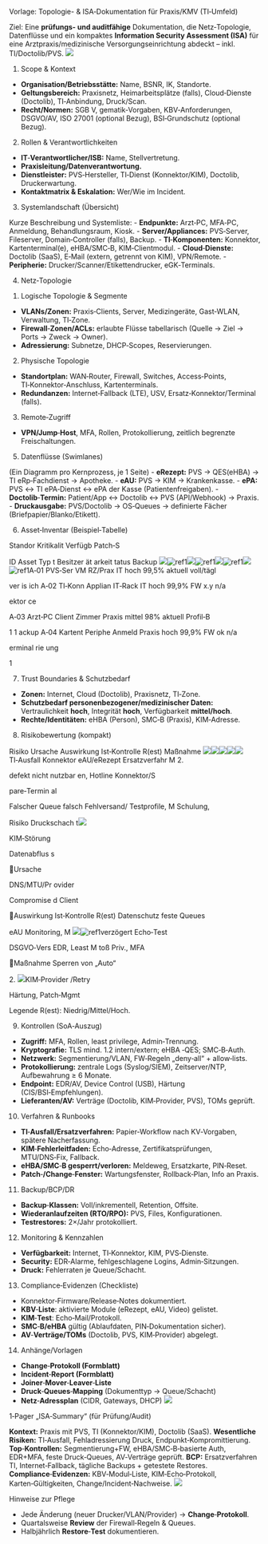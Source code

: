 ﻿Vorlage: Topologie- & ISA‑Dokumentation für Praxis/KMV (TI‑Umfeld) 

Ziel: Eine **prüfungs- und auditfähige** Dokumentation, die Netz‑Topologie, Datenflüsse und ein kompaktes **Information Security Assessment (ISA)** für eine Arztpraxis/medizinische Versorgungseinrichtung abdeckt – inkl. TI/Doctolib/PVS. ![](Aspose.Words.59eacf70-21ef-4902-a198-f2163cb8ef66.001.png)

1) Scope & Kontext 
- **Organisation/Betriebsstätte:** Name, BSNR, IK, Standorte. 
- **Geltungsbereich:** Praxisnetz, Heimarbeitsplätze (falls), Cloud‑Dienste (Doctolib), TI‑Anbindung, Druck/Scan. 
- **Recht/Normen:** SGB V, gematik‑Vorgaben, KBV‑Anforderungen, DSGVO/AV, ISO 27001 (optional Bezug), BSI‑Grundschutz (optional Bezug). 
2) Rollen & Verantwortlichkeiten 
- **IT**‑**Verantwortlicher/ISB:** Name, Stellvertretung. 
- **Praxisleitung/Datenverantwortung.** 
- **Dienstleister:** PVS‑Hersteller, TI‑Dienst (Konnektor/KIM), Doctolib, Druckerwartung. 
- **Kontaktmatrix & Eskalation:** Wer/Wie im Incident. 
3) Systemlandschaft (Übersicht) 

Kurze Beschreibung und Systemliste: - **Endpunkte:** Arzt‑PC, MFA‑PC, Anmeldung, Behandlungsraum, Kiosk. - **Server/Appliances:** PVS‑Server, Fileserver, Domain‑Controller (falls), Backup. - **TI**‑**Komponenten:** Konnektor, Kartenterminal(e), eHBA/SMC‑B, KIM‑Clientmodul. - **Cloud**‑**Dienste:** Doctolib (SaaS), E‑Mail (extern, getrennt von KIM), VPN/Remote. - **Peripherie:** Drucker/Scanner/Etikettendrucker, eGK‑Terminals. 

4) Netz‑Topologie 
1. Logische Topologie & Segmente 
- **VLANs/Zonen:** Praxis‑Clients, Server, Medizingeräte, Gast‑WLAN, Verwaltung, TI‑Zone. 
- **Firewall**‑**Zonen/ACLs:** erlaubte Flüsse tabellarisch (Quelle → Ziel → Ports → Zweck → Owner). 
- **Adressierung:** Subnetze, DHCP‑Scopes, Reservierungen. 
2. Physische Topologie 
- **Standortplan:** WAN‑Router, Firewall, Switches, Access‑Points, TI‑Konnektor‑Anschluss, Kartenterminals. 
- **Redundanzen:** Internet‑Fallback (LTE), USV, Ersatz‑Konnektor/Terminal (falls). 
3. Remote‑Zugriff 
- **VPN/Jump**‑**Host**, MFA, Rollen, Protokollierung, zeitlich begrenzte Freischaltungen.
5) Datenflüsse (Swimlanes) 

(Ein Diagramm pro Kernprozess, je 1 Seite)  - **eRezept:** PVS → QES(eHBA) → TI eRp‑Fachdienst → Apotheke.  - **eAU:** PVS → KIM → Krankenkasse. - **ePA:** PVS ↔ TI ePA‑Dienst ↔ ePA der Kasse (Patientenfreigaben). - **Doctolib**‑**Termin:** Patient/App ↔ Doctolib ↔ PVS (API/Webhook) → Praxis. - **Druckausgabe:** PVS/Doctolib → OS‑Queues → definierte Fächer (Briefpapier/Blanko/Etikett). 

6) Asset‑Inventar (Beispiel‑Tabelle) 

Standor Kritikalit Verfügb Patch‑S

ID  Asset  Typ  t  Besitzer  ät  arkeit  tatus  Backup ![](Aspose.Words.59eacf70-21ef-4902-a198-f2163cb8ef66.002.png)![ref1]![](Aspose.Words.59eacf70-21ef-4902-a198-f2163cb8ef66.004.png)![ref1]![](Aspose.Words.59eacf70-21ef-4902-a198-f2163cb8ef66.005.png)![ref1]![](Aspose.Words.59eacf70-21ef-4902-a198-f2163cb8ef66.005.png)![ref1]A‑01  PVS‑Ser VM  RZ/Prax IT  hoch  99,5%  aktuell  voll/tägl

ver  is  ich A‑02  TI‑Konn Applian IT‑Rack  IT  hoch  99,9%  FW x.y  n/a 

ektor  ce 

A‑03  Arzt‑PC  Client  Zimmer  Praxis  mittel  98%  aktuell  Profil‑B

1  1  ackup A‑04  Kartent Periphe Anmeld Praxis  hoch  99,9%  FW ok  n/a 

erminal  rie  ung 

1 

7) Trust Boundaries & Schutzbedarf 
- **Zonen:** Internet, Cloud (Doctolib), Praxisnetz, TI‑Zone. 
- **Schutzbedarf personenbezogener/medizinischer Daten:** Vertraulichkeit **hoch**, Integrität **hoch**, Verfügbarkeit **mittel/hoch**. 
- **Rechte/Identitäten:** eHBA (Person), SMC‑B (Praxis), KIM‑Adresse. 
8) Risikobewertung (kompakt) 

Risiko  Ursache  Auswirkung  Ist‑Kontrolle  R(est)  Maßnahme ![](Aspose.Words.59eacf70-21ef-4902-a198-f2163cb8ef66.006.png)![](Aspose.Words.59eacf70-21ef-4902-a198-f2163cb8ef66.006.png)![](Aspose.Words.59eacf70-21ef-4902-a198-f2163cb8ef66.007.png)![](Aspose.Words.59eacf70-21ef-4902-a198-f2163cb8ef66.008.png)![](Aspose.Words.59eacf70-21ef-4902-a198-f2163cb8ef66.009.png)TI‑Ausfall  Konnektor  eAU/eRezept  Ersatzverfahr M  2. 

defekt  nicht nutzbar  en, Hotline  Konnektor/S

pare‑Termin al 

Falscher  Queue falsch  Fehlversand/ Testprofile,  M  Schulung, 

Risiko Druckschach t![](Aspose.Words.59eacf70-21ef-4902-a198-f2163cb8ef66.010.png) 

KIM‑Störung 

Datenabflus s 

Ursache 

DNS/MTU/Pr ovider 

Compromise d Client 

Auswirkung  Ist‑Kontrolle  R(est) Datenschutz  feste Queues 

eAU  Monitoring,  M ![](Aspose.Words.59eacf70-21ef-4902-a198-f2163cb8ef66.002.png)![ref1]verzögert  Echo‑Test 

DSGVO‑Vers EDR, Least  M toß  Priv., MFA 

Maßnahme Sperren von „Auto“ 

2\. ![](Aspose.Words.59eacf70-21ef-4902-a198-f2163cb8ef66.011.png)KIM‑Provider /Retry 

Härtung, Patch‑Mgmt 

Legende R(est): Niedrig/Mittel/Hoch. 

9) Kontrollen (SoA‑Auszug) 
- **Zugriff:** MFA, Rollen, least privilege, Admin‑Trennung. 
- **Kryptografie:** TLS mind. 1.2 intern/extern; eHBA ‑QES; SMC‑B‑Auth. 
- **Netzwerk:** Segmentierung/VLAN, FW‑Regeln „deny‑all“ + allow‑lists. 
- **Protokollierung:** zentrale Logs (Syslog/SIEM), Zeitserver/NTP, Aufbewahrung ≥ 6 Monate. 
- **Endpoint:** EDR/AV, Device Control (USB), Härtung (CIS/BSI‑Empfehlungen). 
- **Lieferanten/AV:** Verträge (Doctolib, KIM‑Provider, PVS), TOMs geprüft. 
10) Verfahren & Runbooks 
- **TI**‑**Ausfall/Ersatzverfahren:** Papier‑Workflow nach KV‑Vorgaben, spätere Nacherfassung. 
- **KIM**‑**Fehlerleitfaden:** Echo‑Adresse, Zertifikatsprüfungen, MTU/DNS‑Fix, Fallback. 
- **eHBA/SMC**‑**B gesperrt/verloren:** Meldeweg, Ersatzkarte, PIN‑Reset. 
- **Patch**‑**/Change**‑**Fenster:** Wartungsfenster, Rollback‑Plan, Info an Praxis. 
11) Backup/BCP/DR 
- **Backup**‑**Klassen:** Voll/inkrementell, Retention, Offsite. 
- **Wiederanlaufzeiten (RTO/RPO):** PVS, Files, Konfigurationen. 
- **Testrestores:** 2×/Jahr protokolliert. 
12) Monitoring & Kennzahlen 
- **Verfügbarkeit:** Internet, TI‑Konnektor, KIM, PVS‑Dienste. 
- **Security:** EDR‑Alarme, fehlgeschlagene Logins, Admin‑Sitzungen. 
- **Druck:** Fehlerraten je Queue/Schacht.
13) Compliance‑Evidenzen (Checkliste) 
- Konnektor‑Firmware/Release‑Notes dokumentiert. 
- **KBV**‑**Liste**: aktivierte Module (eRezept, eAU, Video) gelistet. 
- **KIM**‑**Test**: Echo‑Mail/Protokoll. 
- **SMC**‑**B/eHBA** gültig (Ablaufdaten, PIN‑Dokumentation sicher). 
- **AV**‑**Verträge/TOMs** (Doctolib, PVS, KIM‑Provider) abgelegt. 
14) Anhänge/Vorlagen 
- **Change**‑**Protokoll (Formblatt)** 
- **Incident**‑**Report (Formblatt)** 
- **Joiner**‑**Mover**‑**Leaver**‑**Liste** 
- **Druck**‑**Queues**‑**Mapping** (Dokumenttyp → Queue/Schacht) 
- **Netz**‑**Adressplan** (CIDR, Gateways, DHCP) ![](Aspose.Words.59eacf70-21ef-4902-a198-f2163cb8ef66.012.png)

1‑Pager „ISA‑Summary“ (für Prüfung/Audit) 

**Kontext:** Praxis mit PVS, TI (Konnektor/KIM), Doctolib (SaaS). **Wesentliche Risiken:** TI‑Ausfall, Fehladressierung Druck, Endpunkt‑Kompromittierung. **Top**‑**Kontrollen:** Segmentierung+FW, eHBA/SMC‑B‑basierte Auth, EDR+MFA, feste Druck‑Queues, AV‑Verträge geprüft. **BCP:** Ersatzverfahren TI, Internet‑Fallback, tägliche Backups + getestete Restores. **Compliance**‑**Evidenzen:** KBV‑Modul‑Liste, KIM‑Echo‑Protokoll, Karten‑Gültigkeiten, Change/Incident‑Nachweise. ![](Aspose.Words.59eacf70-21ef-4902-a198-f2163cb8ef66.013.png)

Hinweise zur Pflege 

- Jede Änderung (neuer Drucker/VLAN/Provider) → **Change**‑**Protokoll**. 
- Quartalsweise **Review** der Firewall‑Regeln & Queues. 
- Halbjährlich **Restore**‑**Test** dokumentieren. 

[ref1]: Aspose.Words.59eacf70-21ef-4902-a198-f2163cb8ef66.003.png
